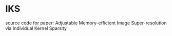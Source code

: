 # IKS
source code for paper: Adjustable Memory-efficient Image Super-resolution via Individual Kernel Sparsity
